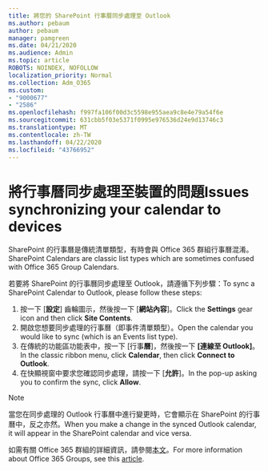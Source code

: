 ```yaml
---
title: 將您的 SharePoint 行事曆同步處理至 Outlook
ms.author: pebaum
author: pebaum
manager: pamgreen
ms.date: 04/21/2020
ms.audience: Admin
ms.topic: article
ROBOTS: NOINDEX, NOFOLLOW
localization_priority: Normal
ms.collection: Adm_O365
ms.custom:
- "9000677"
- "2586"
ms.openlocfilehash: f997fa106f00d3c5598e955aea9c8e4e79a54f6e
ms.sourcegitcommit: 631cbb5f03e5371f0995e976536d24e9d13746c3
ms.translationtype: MT
ms.contentlocale: zh-TW
ms.lasthandoff: 04/22/2020
ms.locfileid: "43766952"
---
```

# <a name="issues-synchronizing-your-calendar-to-devices"></a><span data-ttu-id="313f8-102">將行事曆同步處理至裝置的問題</span><span class="sxs-lookup"><span data-stu-id="313f8-102">Issues synchronizing your calendar to devices</span></span>

<span data-ttu-id="313f8-103">SharePoint 的行事曆是傳統清單類型，有時會與 Office 365 群組行事曆混淆。</span><span class="sxs-lookup"><span data-stu-id="313f8-103">SharePoint Calendars are classic list types which are sometimes confused with Office 365 Group Calendars.</span></span>

<span data-ttu-id="313f8-104">若要將 SharePoint 的行事曆同步處理至 Outlook，請遵循下列步驟：</span><span class="sxs-lookup"><span data-stu-id="313f8-104">To sync a SharePoint Calendar to Outlook, please follow these steps:</span></span>

1. <span data-ttu-id="313f8-105">按一下 [**設定**] 齒輪圖示，然後按一下 [**網站內容**]。</span><span class="sxs-lookup"><span data-stu-id="313f8-105">Click the **Settings** gear icon and then click **Site Contents**.</span></span>
2. <span data-ttu-id="313f8-106">開啟您想要同步處理的行事曆（即事件清單類型）。</span><span class="sxs-lookup"><span data-stu-id="313f8-106">Open the calendar you would like to sync (which is an Events list type).</span></span>
3. <span data-ttu-id="313f8-107">在傳統的功能區功能表中，按一下 [行事**曆**]，然後按一下 **[連線至 Outlook]**。</span><span class="sxs-lookup"><span data-stu-id="313f8-107">In the classic ribbon menu, click **Calendar**, then click **Connect to Outlook**.</span></span>
4. <span data-ttu-id="313f8-108">在快顯視窗中要求您確認同步處理，請按一下 [**允許**]。</span><span class="sxs-lookup"><span data-stu-id="313f8-108">In the pop-up asking you to confirm the sync, click **Allow**.</span></span>

>[!Note]
> <span data-ttu-id="313f8-109">當您在同步處理的 Outlook 行事曆中進行變更時，它會顯示在 SharePoint 的行事曆中，反之亦然。</span><span class="sxs-lookup"><span data-stu-id="313f8-109">When you make a change in the synced Outlook calendar, it will appear in the SharePoint calendar and vice versa.</span></span>

<span data-ttu-id="313f8-110">如需有關 Office 365 群組的詳細資訊，請參閱[本文](https://support.office.com/article/Learn-about-Office-365-groups-b565caa1-5c40-40ef-9915-60fdb2d97fa2)。</span><span class="sxs-lookup"><span data-stu-id="313f8-110">For more information about Office 365 Groups, see this [article](https://support.office.com/article/Learn-about-Office-365-groups-b565caa1-5c40-40ef-9915-60fdb2d97fa2).</span></span>
